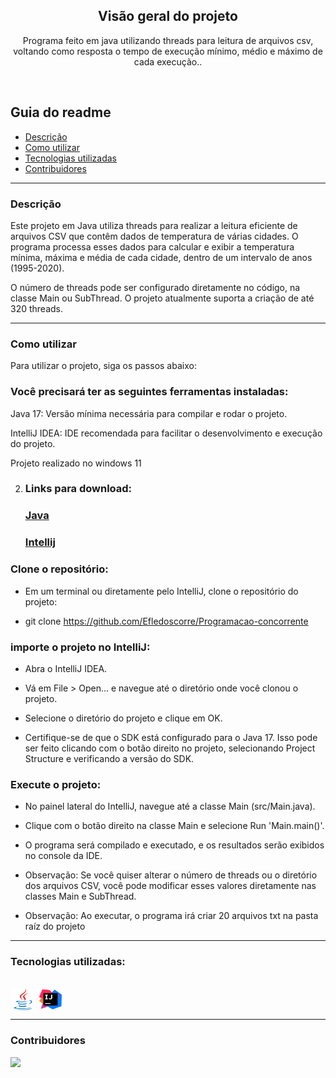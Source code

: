 
  <h2 align="center">Visão geral do projeto</h2>

  <p align="center">
    Programa feito em java utilizando threads para leitura de arquivos csv, voltando como resposta o tempo de execução mínimo, médio e máximo de cada execução.. 
    <br>
    </p>
</p>

<br>


## Guia do readme
- [Descrição](#descrição)
- [Como utilizar](#como-utilizar)
- [Tecnologias utilizadas](#tecnologias-utilizadas)
- [Contribuidores](#contribuidores)

<hr>

### Descrição

Este projeto em Java utiliza threads para realizar a leitura eficiente de arquivos CSV que contêm dados de temperatura de várias cidades. O programa processa esses dados para calcular e exibir a temperatura mínima, máxima e média de cada cidade, dentro de um intervalo de anos (1995-2020).

O número de threads pode ser configurado diretamente no código, na classe Main ou SubThread. O projeto atualmente suporta a criação de até 320 threads.

<hr>




### Como utilizar

 Para utilizar o projeto, siga os passos abaixo:

### Você precisará ter as seguintes ferramentas instaladas:

 Java 17: Versão mínima necessária para compilar e rodar o projeto.

 IntelliJ IDEA: IDE recomendada para facilitar o desenvolvimento e execução do projeto.

 Projeto realizado no windows 11

2. ### Links para download: 
    ### [Java](https://www.java.com/pt-BR/)
    ### [Intellij](https://www.jetbrains.com/pt-br/idea/)


### Clone o repositório:

* Em um terminal ou diretamente pelo IntelliJ, clone o repositório do projeto:

* git clone https://github.com/Efledoscorre/Programacao-concorrente
### importe o projeto no IntelliJ:


* Abra o IntelliJ IDEA.

* Vá em File > Open... e navegue até o diretório onde você clonou o projeto.

* Selecione o diretório do projeto e clique em OK.

* Certifique-se de que o SDK está configurado para o Java 17. Isso pode ser feito clicando com o botão direito no projeto, selecionando Project Structure e verificando a versão do SDK.
### Execute o projeto:

* No painel lateral do IntelliJ, navegue até a classe Main (src/Main.java).
* Clique com o botão direito na classe Main e selecione Run 'Main.main()'.
* O programa será compilado e executado, e os resultados serão exibidos no console da IDE.

 * Observação:
Se você quiser alterar o número de threads ou o diretório dos arquivos CSV, você pode modificar esses valores diretamente nas classes Main e SubThread. 

* Observação:
Ao executar, o programa irá criar 20 arquivos txt na pasta raíz do projeto



<hr>

### Tecnologias utilizadas:

<div style="display: inline_block"><br>
   <img align="center" alt="Lucas-Java" height="35" width="40" src="https://raw.githubusercontent.com/devicons/devicon/master/icons/java/java-original.svg">
  <img align="center" alt="Lucas-Java" height="35" width="40" src="https://raw.githubusercontent.com/devicons/devicon/master/icons/intellij/intellij-original.svg">

  <hr>

### Contribuidores

<a href="https://github.com/Efledoscorre/Programacao-concorrente/graphs/contributors">
  
  <img src="https://contrib.rocks/image?repo=Efledoscorre/Programacao-concorrente" />
</a>




